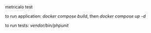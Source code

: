 metricalo test

to run application: _docker compose build_, then _docker compose up -d_

to run tests: _vendor/bin/phpunit_

